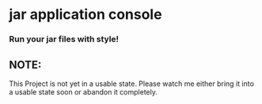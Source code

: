 # jar application console
### Run your jar files with style!

## NOTE:
This Project is not yet in a usable state. Please watch me either bring it into a usable state soon or abandon it completely.
